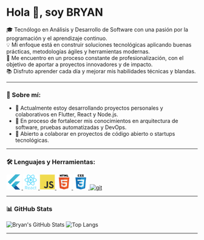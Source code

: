 <h1 align="left">Hola 👋, soy BRYAN</h1>

<p align="left">
🎓 Tecnólogo en Análisis y Desarrollo de Software con una pasión por la programación y el aprendizaje continuo.<br>
💡 Mi enfoque está en construir soluciones tecnológicas aplicando buenas prácticas, metodologías ágiles y herramientas modernas.<br>
🚀 Me encuentro en un proceso constante de profesionalización, con el objetivo de aportar a proyectos innovadores y de impacto.<br>
📚 Disfruto aprender cada día y mejorar mis habilidades técnicas y blandas.<br>
</p>

---

### 🧠 Sobre mí:
- 🔭 Actualmente estoy desarrollando proyectos personales y colaborativos en Flutter, React y Node.js.
- 🌱 En proceso de fortalecer mis conocimientos en arquitectura de software, pruebas automatizadas y DevOps.
- 👯 Abierto a colaborar en proyectos de código abierto o startups tecnológicas.



---

### 🛠️ Lenguajes y Herramientas:
<p align="left">
  <a href="https://flutter.dev" target="_blank" rel="noreferrer">
    <img src="https://raw.githubusercontent.com/devicons/devicon/master/icons/flutter/flutter-original.svg" alt="flutter" width="40" height="40"/>
  </a>
  <a href="https://reactjs.org/" target="_blank" rel="noreferrer">
    <img src="https://raw.githubusercontent.com/devicons/devicon/master/icons/react/react-original-wordmark.svg" alt="react" width="40" height="40"/>
  </a>
  <a href="https://developer.mozilla.org/en-US/docs/Web/JavaScript" target="_blank" rel="noreferrer">
    <img src="https://raw.githubusercontent.com/devicons/devicon/master/icons/javascript/javascript-original.svg" alt="javascript" width="40" height="40"/>
  </a>
  <a href="https://www.w3.org/html/" target="_blank" rel="noreferrer">
    <img src="https://raw.githubusercontent.com/devicons/devicon/master/icons/html5/html5-original-wordmark.svg" alt="html5" width="40" height="40"/>
  </a>
  <a href="https://www.w3schools.com/css/" target="_blank" rel="noreferrer">
    <img src="https://raw.githubusercontent.com/devicons/devicon/master/icons/css3/css3-original-wordmark.svg" alt="css3" width="40" height="40"/>
  </a>
  <a href="https://git-scm.com/" target="_blank" rel="noreferrer">
    <img src="https://www.vectorlogo.zone/logos/git-scm/git-scm-icon.svg" alt="git" width="40" height="40"/>
  </a>
</p>

---

### 📊 GitHub Stats
<p align="left">
  <img src="https://github-readme-stats.vercel.app/api?username=BryanFG01&show_icons=true&theme=github_dark" alt="Bryan's GitHub Stats" height="180"/>
  <img src="https://github-readme-stats.vercel.app/api/top-langs/?username=BryanFG01&layout=compact&theme=github_dark" alt="Top Langs" height="180"/>
</p>

---



